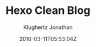 ---
title: "Hexo Clean Blog"
github: https://github.com/klugjo/hexo-theme-clean-blog
demo: http://www.codeblocq.com/assets/projects/hexo-theme-clean-blog/         
author: Klughertz Jonathan
ssg:
  - Hexo
cms:
  - No Cms
date: 2016-03-11T05:53:04Z
github_branch: master
description: "Hexo implementation of Clean Blog http://blackrockdigital.github.io/startbootstrap-clean-blog/index.html"
---